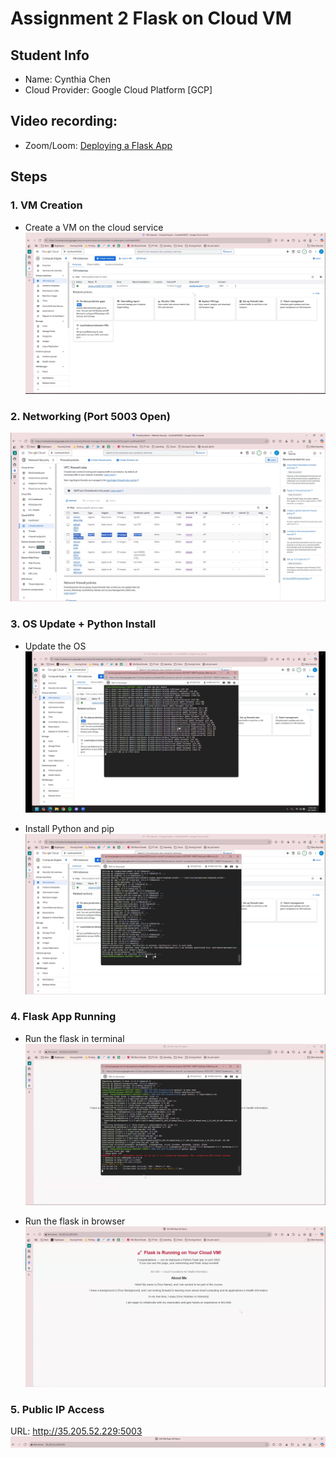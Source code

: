 # Assignment 2 Flask on Cloud VM 

## Student Info
- Name: Cynthia Chen
- Cloud Provider: Google Cloud Platform [GCP]

## Video recording: 
- Zoom/Loom: [Deploying a Flask App](https://drive.google.com/file/d/1r7MwIj6aWf-LHcCrAOQ1xdsz_fm9WyUZ/view?usp=sharing)

## Steps
### 1. VM Creation
- Create a VM on the cloud service
![VM Creation](images/VM_creation.png)

### 2. Networking (Port 5003 Open)
![Network Port 5003](images/networking_port5003.png)

### 3. OS Update + Python Install
- Update the OS
![OS Update](images/os_update.png)

- Install Python and pip
![Python and pip Install](images/python_git_install.png)

### 4. Flask App Running
- Run the flask in terminal 
![Screenshot of terminal](images/flask_terminal_running.png)

- Run the flask in browser
![Screenshot of browser](images/flask_browser_running.png)

### 5. Public IP Access
URL: http://35.205.52.229:5003  
![Public IP](images/public_IP_address.png)

